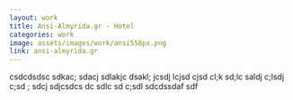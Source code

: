 ```yaml
---
layout: work
title: Ansi-Almyrida.gr - Hotel
categories: work
image: assets/images/work/ansi558px.png
link: ansi-almyrida.gr
---
```


csdcdsdsc sdkac; sdacj sdlakjc dsakl; jcsdj lcjsd cjsd cl;k sd;lc saldj c;lsdj c;sd ; sdcj sdjcsdcs
dc sdlc sd c;sdl sdcdssdaf sdf